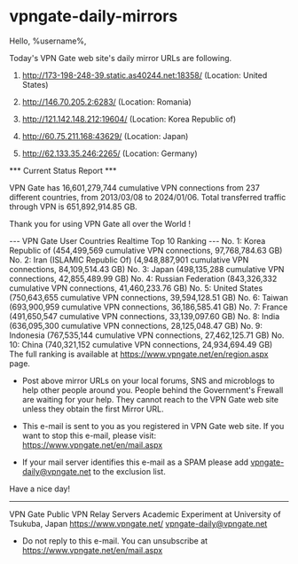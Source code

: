 # vpngate-daily-mirrors

Hello, %username%,

Today's VPN Gate web site's daily mirror URLs are following.

1. http://173-198-248-39.static.as40244.net:18358/
   (Location: United States)

2. http://146.70.205.2:6283/
   (Location: Romania)

3. http://121.142.148.212:19604/
   (Location: Korea Republic of)

4. http://60.75.211.168:43629/
   (Location: Japan)

5. http://62.133.35.246:2265/
   (Location: Germany)


*** Current Status Report ***

VPN Gate has 16,601,279,744 cumulative VPN connections from 237 different countries, from 2013/03/08 to 2024/01/06.
Total transferred traffic through VPN is 651,892,914.85 GB.

Thank you for using VPN Gate all over the World !


--- VPN Gate User Countries Realtime Top 10 Ranking ---
No. 1: Korea Republic of (454,499,569 cumulative VPN connections, 97,768,784.63 GB)
No. 2: Iran (ISLAMIC Republic Of) (4,948,887,901 cumulative VPN connections, 84,109,514.43 GB)
No. 3: Japan (498,135,288 cumulative VPN connections, 42,855,489.99 GB)
No. 4: Russian Federation (843,326,332 cumulative VPN connections, 41,460,233.76 GB)
No. 5: United States (750,643,655 cumulative VPN connections, 39,594,128.51 GB)
No. 6: Taiwan (693,900,959 cumulative VPN connections, 36,186,585.41 GB)
No. 7: France (491,650,547 cumulative VPN connections, 33,139,097.60 GB)
No. 8: India (636,095,300 cumulative VPN connections, 28,125,048.47 GB)
No. 9: Indonesia (767,535,144 cumulative VPN connections, 27,462,125.71 GB)
No. 10: China (740,321,152 cumulative VPN connections, 24,934,694.49 GB)
The full ranking is available at https://www.vpngate.net/en/region.aspx page.


* Post above mirror URLs on your local forums, SNS and microblogs
  to help other people around you.
  People behind the Government's Frewall are waiting for your help.
  They cannot reach to the VPN Gate web site
  unless they obtain the first Mirror URL.

* This e-mail is sent to you as you registered in VPN Gate web site.
  If you want to stop this e-mail, please visit:
  https://www.vpngate.net/en/mail.aspx

* If your mail server identifies this e-mail as a SPAM
  please add vpngate-daily@vpngate.net to the exclusion list.

Have a nice day!

------------------------------------------------------
VPN Gate Public VPN Relay Servers
Academic Experiment at University of Tsukuba, Japan
https://www.vpngate.net/
vpngate-daily@vpngate.net
* Do not reply to this e-mail.
  You can unsubscribe at https://www.vpngate.net/en/mail.aspx


